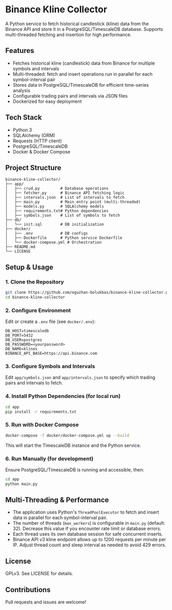 # Binance Kline Collector

A Python service to fetch historical candlestick (kline) data from the Binance API and store it in a PostgreSQL/TimescaleDB database. Supports multi-threaded fetching and insertion for high performance.

## Features
- Fetches historical kline (candlestick) data from Binance for multiple symbols and intervals
- Multi-threaded: fetch and insert operations run in parallel for each symbol-interval pair
- Stores data in PostgreSQL/TimescaleDB for efficient time-series analysis
- Configurable trading pairs and intervals via JSON files
- Dockerized for easy deployment

## Tech Stack
- Python 3
- SQLAlchemy (ORM)
- Requests (HTTP client)
- PostgreSQL/TimescaleDB
- Docker & Docker Compose

## Project Structure
```
binance-kline-collector/
├── app/
│   ├── crud.py         # Database operations
│   ├── fetcher.py      # Binance API fetching logic
│   ├── intervals.json  # List of intervals to fetch
│   ├── main.py         # Main entry point (multi-threaded)
│   ├── models.py       # SQLAlchemy models
│   ├── requirements.txt# Python dependencies
│   ├── symbols.json    # List of symbols to fetch
├── db/
│   └── init.sql        # DB initialization
├── docker/
│   ├── .env            # DB configs
│   ├── Dockerfile      # Python service Dockerfile
│   └── docker-compose.yml # Orchestration
├── README.md
└── LICENSE
```

## Setup & Usage

### 1. Clone the Repository
```zsh
git clone https://github.com/oguzhan-bolukbas/binance-kline-collector.git
cd binance-kline-collector
```

### 2. Configure Environment
Edit or create a `.env` file (see `docker/.env`):
```
DB_HOST=timescaledb
DB_PORT=5432
DB_USER=postgres
DB_PASSWORD=<yourpassword>
DB_NAME=klines
BINANCE_API_BASE=https://api.binance.com
```

### 3. Configure Symbols and Intervals
Edit `app/symbols.json` and `app/intervals.json` to specify which trading pairs and intervals to fetch.

### 4. Install Python Dependencies (for local run)
```zsh
cd app
pip install -r requirements.txt
```

### 5. Run with Docker Compose
```zsh
docker-compose -f docker/docker-compose.yml up --build
```
This will start the TimescaleDB instance and the Python service.

### 6. Run Manually (for development)
Ensure PostgreSQL/TimescaleDB is running and accessible, then:
```zsh
cd app
python main.py
```

## Multi-Threading & Performance
- The application uses Python's `ThreadPoolExecutor` to fetch and insert data in parallel for each symbol-interval pair.
- The number of threads (`max_workers`) is configurable in `main.py` (default: 32). Decrease this value if you encounter rate limit or database errors.
- Each thread uses its own database session for safe concurrent inserts.
- Binance API v3 kline endpoint allows up to 1200 requests per minute per IP. Adjust thread count and sleep interval as needed to avoid 429 errors.

## License
GPLv3. See LICENSE for details.

## Contributions
Pull requests and issues are welcome!

